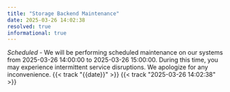 ```yaml
---
title: "Storage Backend Maintenance"
date: 2025-03-26 14:02:38
resolved: true
informational: true
---
```


*Scheduled* - We will be performing scheduled maintenance on our systems from 2025-03-26 14:00:00 to 2025-03-26 15:00:00. During this time, you may experience intermittent service disruptions. We apologize for any inconvenience. {{< track "{{date}}" >}} {{< track "2025-03-26 14:02:38" >}}